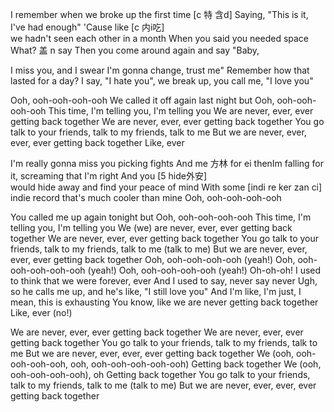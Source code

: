 I remember when we broke up the    first time
                [c 特 含d]
Saying, "This is it, I've had enough"  'Cause like
          [c 内i吃]            
we hadn't seen each other in a month  When you 
said you  needed space
What?
                    盖 n say
Then you come around again and say    "Baby, 
 
I miss you, and I swear I'm gonna change,    trust me"
Remember how that lasted for a day?    I say, 
"I hate you",   we break up,   you call me,   "I love you"

Ooh, ooh-ooh-ooh-ooh
We called it off again last night but
Ooh, ooh-ooh-ooh-ooh
This time, I'm telling you, I'm telling you
We are never, ever, ever getting back together
We are never, ever, ever getting back together
You go talk to your friends, talk to my friends, talk to me
But we are never, ever, ever, ever getting back together
Like, ever

I'm really gonna miss you picking fights   And me
方林 for ei                thenIm
falling for it, screaming that I'm right   And you
        [5 hide外安]            
would hide away and find your  peace of mind  With some 
[indi re ker zan ci]
indie record that's much  cooler than mine
Ooh, ooh-ooh-ooh-ooh

You called me up again tonight but
Ooh, ooh-ooh-ooh-ooh
This time, I'm telling you, I'm telling you
We (we) are never, ever, ever getting back together
We are never, ever, ever getting back together
You go talk to your friends, talk to my friends, talk to me (talk to me)
But we are never, ever, ever, ever getting back together
Ooh, ooh-ooh-ooh-ooh (yeah!)
Ooh, ooh-ooh-ooh-ooh-ooh (yeah!)
Ooh, ooh-ooh-ooh-ooh (yeah!)
Oh-oh-oh!
I used to think   that we were forever, ever
And I    used to say,  never say never
Ugh, so he calls me up, and he's like, "I still love you"
And I'm like, I'm just, I mean, this is exhausting
You know, like we are never getting back together
Like, ever (no!)

We are never, ever, ever getting back together
We are never, ever, ever getting back together
You go talk to your friends, talk to my friends, talk to me
But we are never, ever, ever, ever getting back together
We (ooh, ooh-ooh-ooh-ooh, ooh, ooh-ooh-ooh-ooh-ooh)
Getting back together
We (ooh, ooh-ooh-ooh-ooh), oh
Getting back together
You go talk to your friends, talk to my friends, talk to me (talk to me)
But we are never, ever, ever, ever getting back together